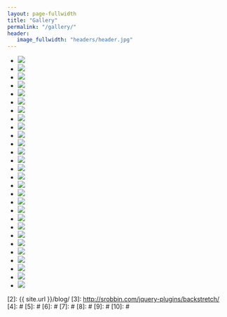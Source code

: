 ```yaml
---
layout: page-fullwidth
title: "Gallery"
permalink: "/gallery/"
header:
   image_fullwidth: "headers/header.jpg"
---
```

<ul class="clearing-thumbs small-block-grid-5" data-clearing>
  <li><a href="{{ site.url }}/images/gallery/gallery1.jpg"><img data-caption="" class="th" src="{{ site.url }}/images/gallery/gallery1.jpg"></a></li>
  <li><a href="{{ site.url }}/images/gallery/gallery2.jpg"><img data-caption="" class="th" src="{{ site.url }}/images/gallery/gallery2.jpg"></a></li>
  <li><a href="{{ site.url }}/images/gallery/gallery3.jpg"><img data-caption="" class="th" src="{{ site.url }}/images/gallery/gallery3.jpg"></a></li>
  <li><a href="{{ site.url }}/images/gallery/gallery4.jpg"><img data-caption="" class="th" src="{{ site.url }}/images/gallery/gallery4.jpg"></a></li>
  <li><a href="{{ site.url }}/images/gallery/gallery5.jpg"><img data-caption="" class="th" src="{{ site.url }}/images/gallery/gallery5.jpg"></a></li>
  <li><a href="{{ site.url }}/images/gallery/gallery6.jpg"><img data-caption="" class="th" src="{{ site.url }}/images/gallery/gallery6.jpg"></a></li>
  <li><a href="{{ site.url }}/images/gallery/gallery7.jpg"><img data-caption="" class="th" src="{{ site.url }}/images/gallery/gallery7.jpg"></a></li>
  <li><a href="{{ site.url }}/images/gallery/gallery8.jpg"><img data-caption="" class="th" src="{{ site.url }}/images/gallery/gallery8.jpg"></a></li>
  <li><a href="{{ site.url }}/images/gallery/gallery9.jpg"><img data-caption="" class="th" src="{{ site.url }}/images/gallery/gallery9.jpg"></a></li>
  <li><a href="{{ site.url }}/images/gallery/gallery10.jpg"><img data-caption="" class="th" src="{{ site.url }}/images/gallery/gallery10.jpg"></a></li>
  <li><a href="{{ site.url }}/images/gallery/gallery11.jpg"><img data-caption="" class="th" src="{{ site.url }}/images/gallery/gallery11.jpg"></a></li>
  <li><a href="{{ site.url }}/images/gallery/gallery12.jpg"><img data-caption="" class="th" src="{{ site.url }}/images/gallery/gallery12.jpg"></a></li>
  <li><a href="{{ site.url }}/images/gallery/gallery13.jpg"><img data-caption="" class="th" src="{{ site.url }}/images/gallery/gallery13.jpg"></a></li>
  <li><a href="{{ site.url }}/images/gallery/gallery14.jpg"><img data-caption="" class="th" src="{{ site.url }}/images/gallery/gallery14.jpg"></a></li>
  <li><a href="{{ site.url }}/images/gallery/gallery15.jpg"><img data-caption="" class="th" src="{{ site.url }}/images/gallery/gallery15.jpg"></a></li>
  <li><a href="{{ site.url }}/images/gallery/gallery16.jpg"><img data-caption="" class="th" src="{{ site.url }}/images/gallery/gallery16.jpg"></a></li>
  <li><a href="{{ site.url }}/images/gallery/gallery17.jpg"><img data-caption="" class="th" src="{{ site.url }}/images/gallery/gallery17.jpg"></a></li>
  <li><a href="{{ site.url }}/images/gallery/gallery18.jpg"><img data-caption="" class="th" src="{{ site.url }}/images/gallery/gallery18.jpg"></a></li>
  <li><a href="{{ site.url }}/images/gallery/gallery19.jpg"><img data-caption="" class="th" src="{{ site.url }}/images/gallery/gallery19.jpg"></a></li>
  <li><a href="{{ site.url }}/images/gallery/gallery20.jpg"><img data-caption="" class="th" src="{{ site.url }}/images/gallery/gallery20.jpg"></a></li>
  <li><a href="{{ site.url }}/images/gallery/gallery21.jpg"><img data-caption="" class="th" src="{{ site.url }}/images/gallery/gallery21.jpg"></a></li>
  <li><a href="{{ site.url }}/images/gallery/gallery22.jpg"><img data-caption="" class="th" src="{{ site.url }}/images/gallery/gallery22.jpg"></a></li>
  <li><a href="{{ site.url }}/images/gallery/gallery23.jpg"><img data-caption="" class="th" src="{{ site.url }}/images/gallery/gallery23.jpg"></a></li>
  <li><a href="{{ site.url }}/images/gallery/gallery24.jpg"><img data-caption="" class="th" src="{{ site.url }}/images/gallery/gallery24.jpg"></a></li>
  <li><a href="{{ site.url }}/images/gallery/gallery25.jpg"><img data-caption="" class="th" src="{{ site.url }}/images/gallery/gallery25.jpg"></a></li>
  <li><a href="{{ site.url }}/images/gallery/gallery26.jpg"><img data-caption="" class="th" src="{{ site.url }}/images/gallery/gallery26.jpg"></a></li>
  <li><a href="{{ site.url }}/images/gallery/gallery27.jpg"><img data-caption="" class="th" src="{{ site.url }}/images/gallery/gallery27.jpg"></a></li>
  <li><a href="{{ site.url }}/images/gallery/gallery28.jpg"><img data-caption="" class="th" src="{{ site.url }}/images/gallery/gallery28.jpg"></a></li>
</ul>

 [1]: http://kramdown.gettalong.org/converter/html.html#toc
 [2]: {{ site.url }}/blog/
 [3]: http://srobbin.com/jquery-plugins/backstretch/
 [4]: #
 [5]: #
 [6]: #
 [7]: #
 [8]: #
 [9]: #
 [10]: #